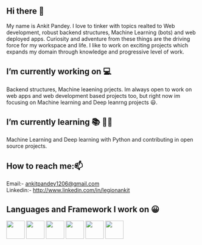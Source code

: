 ## Hi there 👋

My name is Ankit Pandey. I love to tinker with topics realted to Web development, robust backend structures, Machine Learning (bots) and web deployed apps. Curiosity and adventure from these things are the driving force for my workspace and life. I like to work on exciting projects which expands my domain through knowledge and progressive level of work.     

## I’m currently working on 💻

Backend structures, Machine leaening prjects. Im always open to work on web apps and web development based projects too, but right now im focusing on Machine learning and Deep leanrng projects 😃.

## I’m currently learning 📚 👨‍🎓

Machine Learning and Deep learning with Python and contributing in open source projects.

## How to reach me:📫 

Email:- ankitpandey1206@gmail.com <br>
Linkedin:- http://www.linkedin.com/in/legionankit

## Languages and Framework I work on 😀

<div>
  <img height="48" src="https://user-images.githubusercontent.com/54438663/114385833-1db5ca80-9bae-11eb-9dfd-3c4a53f85279.png"> 
  <img height ="48" src="https://user-images.githubusercontent.com/54438663/114390069-67ed7a80-9bb3-11eb-9b26-27406de773d1.png">   
  <img height ="48" src="https://user-images.githubusercontent.com/54438663/114389967-4c826f80-9bb3-11eb-82b1-6a80a672636c.png">  
  <img height ="48" src="https://user-images.githubusercontent.com/54438663/114390459-eea25780-9bb3-11eb-916a-0d5ad27a8866.png"> 
  <img height="48" src="https://user-images.githubusercontent.com/54438663/114387085-aa14bd00-9baf-11eb-93f8-95557c20c8fd.png"> 
  <img height="48" src="https://user-images.githubusercontent.com/54438663/114389807-180eb380-9bb3-11eb-9f60-50f10fdbdc9d.png">
</div>

